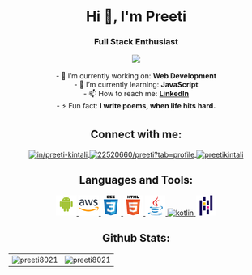 <h1 align="center">Hi 👋, I'm Preeti</h1>
<h3 align="center">Full Stack Enthusiast</h3>
<p align="center">
  <img src="https://komarev.com/ghpvc/?username=Preeti8021">
</p>

<p align="center">
  - 🔭 I’m currently working on: <strong>Web Development</strong><br>
  - 🌱 I’m currently learning: <strong>JavaScript</strong><br>
  - 📫 How to reach me: <strong><a href="https://linkedin.com/in/preeti-kintali">LinkedIn</a></strong><br>
  - ⚡ Fun fact: <strong>I write poems, when life hits hard.</strong>
</p>

<h2 align="center">Connect with me:</h2>
<p align="center">
  <a href="https://linkedin.com/in/preeti-kintali" target="blank">
    <img align="center" src="https://raw.githubusercontent.com/rahuldkjain/github-profile-readme-generator/master/src/images/icons/Social/linked-in-alt.svg" alt="in/preeti-kintali" height="30" width="40" />
  </a>
  <a href="https://stackoverflow.com/users/22520660/preeti?tab=profile" target="blank">
    <img align="center" src="https://raw.githubusercontent.com/rahuldkjain/github-profile-readme-generator/master/src/images/icons/Social/stack-overflow.svg" alt="22520660/preeti?tab=profile" height="30" width="40" />
  </a>
  <a href="https://auth.geeksforgeeks.org/user/preetikintali" target="blank">
    <img align="center" src="https://raw.githubusercontent.com/rahuldkjain/github-profile-readme-generator/master/src/images/icons/Social/geeks-for-geeks.svg" alt="preetikintali" height="30" width="40" />
  </a>
</p>

<h2 align="center">Languages and Tools:</h2>
<p align="center"> 
  <a href="https://developer.android.com" target="_blank" rel="noreferrer"> 
    <img src="https://raw.githubusercontent.com/devicons/devicon/master/icons/android/android-original-wordmark.svg" alt="android" width="40" height="40"/> 
  </a> 
  <a href="https://aws.amazon.com" target="_blank" rel="noreferrer"> 
    <img src="https://raw.githubusercontent.com/devicons/devicon/master/icons/amazonwebservices/amazonwebservices-original-wordmark.svg" alt="aws" width="40" height="40"/> 
  </a> 
  <a href="https://www.w3schools.com/css/" target="_blank" rel="noreferrer"> 
    <img src="https://raw.githubusercontent.com/devicons/devicon/master/icons/css3/css3-original-wordmark.svg" alt="css3" width="40" height="40"/> 
  </a> 
  <a href="https://www.w3.org/html/" target="_blank" rel="noreferrer"> 
    <img src="https://raw.githubusercontent.com/devicons/devicon/master/icons/html5/html5-original-wordmark.svg" alt="html5" width="40" height="40"/> 
  </a> 
  <a href="https://www.java.com" target="_blank" rel="noreferrer"> 
    <img src="https://raw.githubusercontent.com/devicons/devicon/master/icons/java/java-original.svg" alt="java" width="40" height="40"/> 
  </a> 
  <a href="https://kotlinlang.org" target="_blank" rel="noreferrer"> 
    <img src="https://www.vectorlogo.zone/logos/kotlinlang/kotlinlang-icon.svg" alt="kotlin" width="40" height="40"/> 
  </a> 
  <a href="https://pandas.pydata.org/" target="_blank" rel="noreferrer"> 
    <img src="https://raw.githubusercontent.com/devicons/devicon/2ae2a900d2f041da66e950e4d48052658d850630/icons/pandas/pandas-original.svg" alt="pandas" width="40" height="40"/> 
  </a> 
</p>

<h2 align="center">Github Stats:</h2>
<table align="center">
  <tr>
    <td>
      <img align="center" src="https://github-readme-stats.vercel.app/api/top-langs?username=preeti8021&show_icons=true&locale=en&layout=compact&theme=blue-green" alt="preeti8021" />
    </td>
    <td>
      <img align="center" src="https://github-readme-stats.vercel.app/api?username=preeti8021&show_icons=true&locale=en&theme=radical" alt="preeti8021" />
    </td>
  </tr>
</table>
